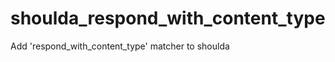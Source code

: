 shoulda_respond_with_content_type
=================================

Add 'respond_with_content_type' matcher to shoulda

